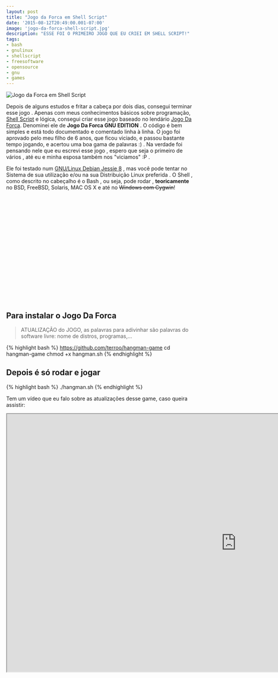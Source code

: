 ```yaml
---
layout: post
title: "Jogo da Forca em Shell Script"
date: '2015-08-12T20:49:00.001-07:00'
image: 'jogo-da-forca-shell-script.jpg'
description: "ESSE FOI O PRIMEIRO JOGO QUE EU CRIEI EM SHELL SCRIPT!"
tags:
- bash
- gnulinux
- shellscript
- freesoftware
- opensource
- gnu
- games
---
```


![Jogo da Forca em Shell Script](/assets/img/shell-script/jogo-da-forca-shell-script.jpg "Jogo da Forca em Shell Script")

Depois de alguns estudos e fritar a cabeça por dois dias, consegui terminar esse jogo . Apenas com meus conhecimentos básicos sobre programação, [Shell Script](https://goo.gl/dBqXzZ) e lógica, consegui criar esse jogo baseado no lendário [Jogo Da Forca](https://pt.wikipedia.org/wiki/Jogo_da_forca). Denominei ele de __Jogo Da Forca GNU EDITION__ . O código é bem simples e está todo documentado e comentado linha à linha. O jogo foi aprovado pelo meu filho de 6 anos, que ficou viciado, e passou bastante tempo jogando, e acertou uma boa gama de palavras :) . Na verdade foi pensando nele que eu escrevi esse jogo , espero que seja o primeiro de vários , até eu e minha esposa também nos "viciamos" :P .

Ele foi testado num [GNU/Linux Debian Jessie 8](http://www.debian.org/) , mas você pode tentar no Sistema de sua utilização e/ou na sua Distribuição Linux preferida . O Shell , como descrito no cabeçalho é o Bash , ou seja, pode rodar , __teoricamente__ no BSD, FreeBSD, Solaris, MAC OS X e até no ~~Windows com Cygwin~~!

<!-- QUADRADO -->
<script async src="//pagead2.googlesyndication.com/pagead/js/adsbygoogle.js"></script>
<ins class="adsbygoogle"
style="display:inline-block;width:336px;height:280px"
data-ad-client="ca-pub-2838251107855362"
data-ad-slot="5351066970"></ins>
<script>
(adsbygoogle = window.adsbygoogle || []).push({});
</script>

## Para instalar o Jogo Da Forca

> ATUALIZAÇÃO do JOGO, as palavras para adivinhar são palavras do software livre: nome de distros, programas,...

{% highlight bash %}
https://github.com/terroo/hangman-game
cd hangman-game
chmod +x hangman.sh
{% endhighlight %}

## Depois é só rodar e jogar
{% highlight bash %}
./hangman.sh
{% endhighlight %}

Tem um vídeo que eu falo sobre as atualizações desse game, caso queira assistir:

<iframe width="1234" height="694" src="https://www.youtube.com/embed/YWCfeC8vtIk" frameborder="-1" allow="accelerometer; autoplay; encrypted-media; gyroscope; picture-in-picture" allowfullscreen></iframe> 

<!-- MINI ANÚNCIO -->
<script async src="//pagead2.googlesyndication.com/pagead/js/adsbygoogle.js"></script>
<!-- Games Root -->
<ins class="adsbygoogle"
style="display:inline-block;width:730px;height:95px"
data-ad-client="ca-pub-2838251107855362"
data-ad-slot="5351066970"></ins>
<script>
(adsbygoogle = window.adsbygoogle || []).push({});
</script>
